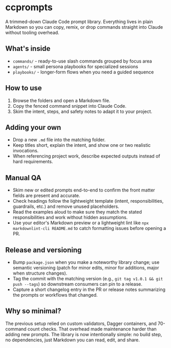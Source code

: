 # ccprompts

A trimmed-down Claude Code prompt library. Everything lives in plain Markdown so you can copy, remix, or drop commands straight into Claude without tooling overhead.

## What's inside

- `commands/` - ready-to-use slash commands grouped by focus area
- `agents/` - small persona playbooks for specialized sessions
- `playbooks/` - longer-form flows when you need a guided sequence

## How to use

1. Browse the folders and open a Markdown file.
2. Copy the fenced command snippet into Claude Code.
3. Skim the intent, steps, and safety notes to adapt it to your project.

## Adding your own

- Drop a new `.md` file into the matching folder.
- Keep titles short, explain the intent, and show one or two realistic invocations.
- When referencing project work, describe expected outputs instead of hard requirements.

## Manual QA

- Skim new or edited prompts end-to-end to confirm the front matter fields are present and accurate.
- Check headings follow the lightweight template (intent, responsibilities, guardrails, etc.) and remove unused placeholders.
- Read the examples aloud to make sure they match the stated responsibilities and work without hidden assumptions.
- Use your editor's Markdown preview or a lightweight lint like `npx markdownlint-cli README.md` to catch formatting issues before opening a PR.

## Release and versioning

- Bump `package.json` when you make a noteworthy library change; use semantic versioning (patch for minor edits, minor for additions, major when structure changes).
- Tag the commit with the matching version (e.g., `git tag v1.0.1 && git push --tags`) so downstream consumers can pin to a release.
- Capture a short changelog entry in the PR or release notes summarizing the prompts or workflows that changed.

## Why so minimal?

The previous setup relied on custom validators, Dagger containers, and 70-command count checks. That overhead made maintenance harder than adding new prompts. The library is now intentionally simple: no build step, no dependencies, just Markdown you can read, edit, and share.
